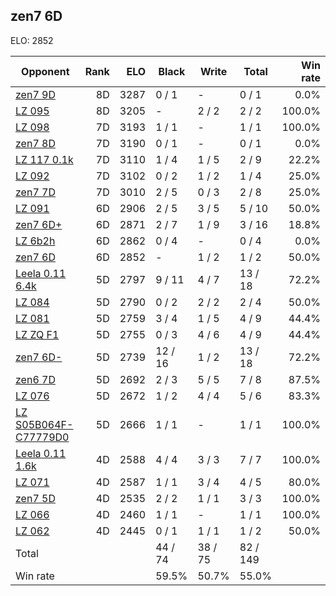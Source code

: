 ## zen7 6D ##

ELO: 2852

Opponent | Rank | ELO | Black | Write | Total | Win rate
---------|-----:|----:|-------|-------|-------|-------:
[zen7 9D](zen7%209D.md) | 8D | 3287 | 0 / 1 | - | 0 / 1 | 0.0%
[LZ 095](LZ%20095.md) | 8D | 3205 | - | 2 / 2 | 2 / 2 | 100.0%
[LZ 098](LZ%20098.md) | 7D | 3193 | 1 / 1 | - | 1 / 1 | 100.0%
[zen7 8D](zen7%208D.md) | 7D | 3190 | 0 / 1 | - | 0 / 1 | 0.0%
[LZ 117 0.1k](LZ%20117%200.1k.md) | 7D | 3110 | 1 / 4 | 1 / 5 | 2 / 9 | 22.2%
[LZ 092](LZ%20092.md) | 7D | 3102 | 0 / 2 | 1 / 2 | 1 / 4 | 25.0%
[zen7 7D](zen7%207D.md) | 7D | 3010 | 2 / 5 | 0 / 3 | 2 / 8 | 25.0%
[LZ 091](LZ%20091.md) | 6D | 2906 | 2 / 5 | 3 / 5 | 5 / 10 | 50.0%
[zen7 6D+](zen7%206D+.md) | 6D | 2871 | 2 / 7 | 1 / 9 | 3 / 16 | 18.8%
[LZ 6b2h](LZ%206b2h.md) | 6D | 2862 | 0 / 4 | - | 0 / 4 | 0.0%
[zen7 6D](zen7%206D.md) | 6D | 2852 | - | 1 / 2 | 1 / 2 | 50.0%
[Leela 0.11 6.4k](Leela%200.11%206.4k.md) | 5D | 2797 | 9 / 11 | 4 / 7 | 13 / 18 | 72.2%
[LZ 084](LZ%20084.md) | 5D | 2790 | 0 / 2 | 2 / 2 | 2 / 4 | 50.0%
[LZ 081](LZ%20081.md) | 5D | 2759 | 3 / 4 | 1 / 5 | 4 / 9 | 44.4%
[LZ ZQ F1](LZ%20ZQ%20F1.md) | 5D | 2755 | 0 / 3 | 4 / 6 | 4 / 9 | 44.4%
[zen7 6D-](zen7%206D-.md) | 5D | 2739 | 12 / 16 | 1 / 2 | 13 / 18 | 72.2%
[zen6 7D](zen6%207D.md) | 5D | 2692 | 2 / 3 | 5 / 5 | 7 / 8 | 87.5%
[LZ 076](LZ%20076.md) | 5D | 2672 | 1 / 2 | 4 / 4 | 5 / 6 | 83.3%
[LZ S05B064F-C77779D0](LZ%20S05B064F-C77779D0.md) | 5D | 2666 | 1 / 1 | - | 1 / 1 | 100.0%
[Leela 0.11 1.6k](Leela%200.11%201.6k.md) | 4D | 2588 | 4 / 4 | 3 / 3 | 7 / 7 | 100.0%
[LZ 071](LZ%20071.md) | 4D | 2587 | 1 / 1 | 3 / 4 | 4 / 5 | 80.0%
[zen7 5D](zen7%205D.md) | 4D | 2535 | 2 / 2 | 1 / 1 | 3 / 3 | 100.0%
[LZ 066](LZ%20066.md) | 4D | 2460 | 1 / 1 | - | 1 / 1 | 100.0%
[LZ 062](LZ%20062.md) | 4D | 2445 | 0 / 1 | 1 / 1 | 1 / 2 | 50.0%
Total | | | 44 / 74 | 38 / 75 | 82 / 149 | 
Win rate| | | 59.5% | 50.7% | 55.0% | 
